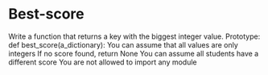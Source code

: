 # Best-score
Write a function that returns a key with the biggest integer value.  Prototype: def best_score(a_dictionary): You can assume that all values are only integers If no score found, return None You can assume all students have a different score You are not allowed to import any module

